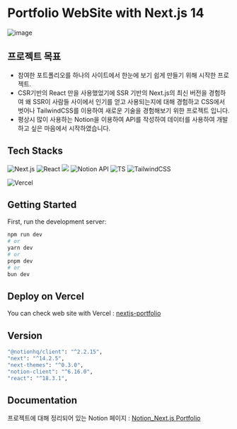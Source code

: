 # Portfolio WebSite with Next.js 14
![image](https://github.com/user-attachments/assets/53f5b73e-2778-47e7-817a-503b07b2c8f8)

## 프로젝트 목표
* 참여한 포트폴리오를 하나의 사이트에서 한눈에 보기 쉽게 만들기 위해 시작한 프로젝트.
* CSR기반의 React 만을 사용했었기에 SSR 기반의 Next.js의 최신 버전을 경험하여 왜 SSR이 사람들 사이에서 인기를 얻고 사용되는지에 대해 경험하고 CSS에서 벗어나 TailwindCSS를 이용하여 새로운 기술을 경험해보기 위한 프로젝트 입니다. 
* 평상시 많이 사용하는 Notion을 이용하여 API를 작성하여 데이터를 사용하여 개발하고 싶은 마음에서 시작하였습니다.

## Tech Stacks

![Next.js](https://img.shields.io/badge/Next.js-000?logo=nextdotjs&logoColor=fff&style=for-the-badge)
![React](https://img.shields.io/badge/React-20232A?style=for-the-badge&logo=react&logoColor=61DAFB)
<img src="https://img.shields.io/badge/NextUI-white?style=for-the-badge&logo=#000000&logoColor=white">
![Notion API](https://img.shields.io/badge/Notion-%23000000.svg?style=for-the-badge&logo=notion&logoColor=white)
![TS](https://img.shields.io/badge/TypeScript-007ACC?style=for-the-badge&logo=typescript&logoColor=white)
![TailwindCSS](https://img.shields.io/badge/Tailwind_CSS-38B2AC?style=for-the-badge&logo=tailwind-css&logoColor=white)

![Vercel](https://img.shields.io/badge/Vercel-000000?style=for-the-badge&logo=vercel&logoColor=white)

## Getting Started

First, run the development server:

```bash
npm run dev
# or
yarn dev
# or
pnpm dev
# or
bun dev
```

## Deploy on Vercel

You can check web site with Vercel : [nextjs-portfolio](https://nextjs-portfolio-git-main-sg-lees-projects.vercel.app/)

## Version

```bash
"@notionhq/client": "^2.2.15",
"next": "^14.2.5",
"next-themes": "^0.3.0",
"notion-client": "^6.16.0",
"react": "^18.3.1",
```

## Documentation
프로젝트에 대해 정리되어 있는 Notion 페이지 : 
[Notion_Next.js Portfolio](https://veil-limpet-f0d.notion.site/My-Portfolio-0c9875a1a86346569b1c40084f274ed2)
